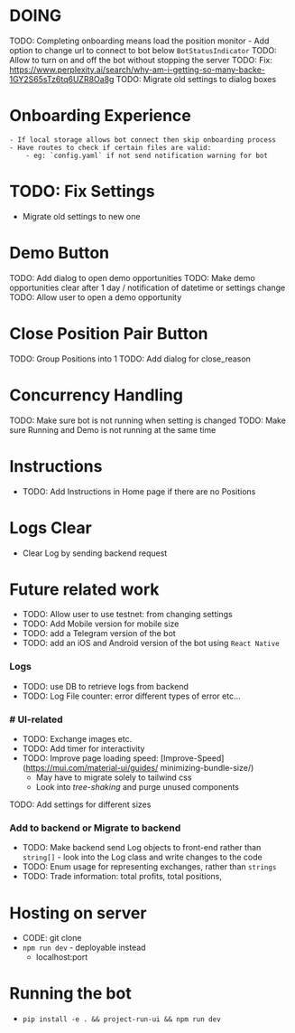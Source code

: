 # DOING
TODO: Completing onboarding means load the position monitor
    - Add option to change url to connect to bot below `BotStatusIndicator`
TODO: Allow to turn on and off the bot without stopping the server
TODO: Fix: https://www.perplexity.ai/search/why-am-i-getting-so-many-backe-1GY2S65sTz6tq6UZR8Oa8g
TODO: Migrate old settings to dialog boxes

# Onboarding Experience
    - If local storage allows bot connect then skip onboarding process
    - Have routes to check if certain files are valid: 
        - eg: `config.yaml` if not send notification warning for bot

# TODO: Fix Settings
- Migrate old settings to new one

# Demo Button
TODO: Add dialog to open demo opportunities
TODO: Make demo opportunities clear after 1 day / notification of datetime or settings change
TODO: Allow user to open a demo opportunity

# Close Position Pair Button
TODO: Group Positions into 1
TODO: Add dialog for close_reason

# Concurrency Handling
TODO: Make sure bot is not running when setting is changed
TODO: Make sure Running and Demo is not running at the same time

# Instructions
- TODO: Add Instructions in Home page if there are no Positions

# Logs Clear
- Clear Log by sending backend request


# Future related work
- TODO: Allow user to use testnet: from changing settings
- TODO: Add Mobile version for mobile size
- TODO: add a Telegram version of the bot
- TODO: add an iOS and Android version of the bot using `React Native`

### Logs
- TODO: use DB to retrieve logs from backend
- TODO: Log File counter: error different types of error etc...

### # UI-related
- TODO: Exchange images etc.
- TODO: Add timer for interactivity
- TODO: Improve page loading speed: [Improve-Speed](https://mui.com/material-ui/guides/
minimizing-bundle-size/)
    - May have to migrate solely to tailwind css
    - Look into _tree-shaking_ and purge unused components

TODO: Add settings for different sizes

### Add to backend or Migrate to backend
- TODO: Make backend send Log objects to front-end rather than `string[]` - look into the Log class and write changes to the code
- TODO: Enum usage for representing exchanges, rather than `strings`
- TODO: Trade information: total profits, total positions, 


# Hosting on server
- CODE: git clone
- `npm run dev` - deployable instead
    - localhost:port

# Running the bot
- `pip install -e . && project-run-ui && npm run dev`

